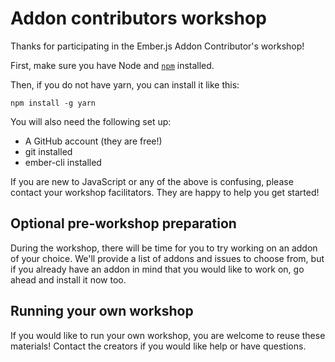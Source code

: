 # Addon contributors workshop

Thanks for participating in the Ember.js Addon Contributor's workshop!

First, make sure you have Node and [`npm`](https://www.npmjs.com/get-npm) installed.

Then, if you do not have yarn, you can install it like this:

```
npm install -g yarn
```

You will also need the following set up:
- A GitHub account (they are free!)
- git installed
- ember-cli installed

If you are new to JavaScript or any of the above is confusing, please contact your workshop facilitators. They are happy to help you get started!

## Optional pre-workshop preparation

During the workshop, there will be time for you to try working on an addon of your choice. We'll provide a list of addons and issues to choose from, but if you already have an addon in mind that you would like to work on, go ahead and install it now too.

## Running your own workshop

If you would like to run your own workshop, you are welcome to reuse these materials! Contact the creators if you would like help or have questions.
